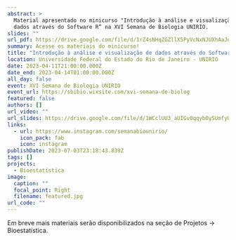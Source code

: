 ```yaml
---
abstract: >
  Material apresentado no minicurso "Introdução à análise e visualização de
  dados através do Software R” na XVI Semana de Biologia UNIRIO.
slides: ""
url_pdf: https://drive.google.com/file/d/1rZ4sNHqZGZllX5PyVcNxNJUXhAaJqfkm/view?usp=drive_link
summary: Acesse os materiais do minicurso!
title: "Introdução à análise e visualização de dados através do Software R "
location: Universidade Federal do Estado do Rio de Janeiro - UNIRIO
date: 2023-04-11T21:00:00.000Z
date_end: 2023-04-14T01:00:00.000Z
all_day: false
event: XVI Semana de Biologia UNIRIO
event_url: https://sbibio.wixsite.com/xvi-semana-de-biolog
featured: false
authors: []
url_video: ""
url_slides: https://drive.google.com/file/d/1WCclUU3_aUIGv0qqybOySUmfyUVq4zq-/view?usp=drive_link
links:
  - url: https://www.instagram.com/semanabiounirio/
    icon_pack: fab
    icon: instagram
publishDate: 2023-07-03T23:18:43.839Z
tags: []
projects:
  - Bioestatística
image:
  caption: ""
  focal_point: Right
  filename: featured.jpg
url_code: ""
---
```

E﻿m breve mais materiais serão disponibilizados na seção de Projetos -> Bioestatística.
